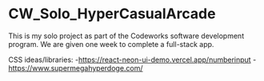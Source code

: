 # CW_Solo_HyperCasualArcade
This is my solo project as part of the Codeworks software development program. We are given one week to complete a full-stack app. 

CSS ideas/libraries:
  -https://react-neon-ui-demo.vercel.app/numberinput
  -https://www.supermegahyperdoge.com/
